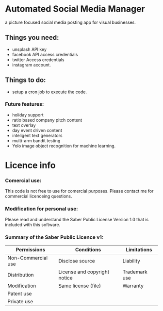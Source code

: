 # Automated Social Media Manager
a picture focused social media posting app for visual businesses.

## Things you need:
* unsplash API key
* facebook API access credentials
* twitter Access credentials
* instagram account.

## Things to do:
* setup a cron job to execute the code. 


### Future features:
* holiday support
* ratio based company pitch content
* text overlay
* day event driven content
* inteligent text generators
* multi-arm bandit testing
* Yolo image object recognition for machine learning.








# Licence info
### Comercial use:
This code is not free to use for comercial purposes. Please contact me for commercial licenceing questions.
### Modification for personal use:
Please read and understand the Saber Public License Version 1.0 that is included with this software.

### Summary of the Saber Public Licence v1:

Permissions | Conditions | Limitations
------------|------------|------------
Non-Commercial use | Disclose source | Liability
Distribution | License and copyright notice | Trademark use
Modification | Same license (file) | Warranty
Patent use | |
Private use | |
